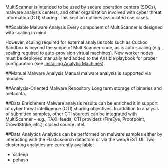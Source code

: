 MultiScanner is intended to be used by secure operation centers (SOCs), malware analysis centers, and other organization involved with cyber threat information (CTI) sharing. This section outlines associated use cases.  

##Scalable Malware Analysis
Every component of MultiScanner is designed with scaling in mind. 

However, scaling required for external analysis tools such as Cuckoo Sandbox is beyond the scope of MultiScanner code, as is auto-scaling (e.g., scaling required to auto-provision virtual machines). New worker nodes must be deployed manually and added to the Ansible playbook for proper configuration (see [Installing Analytic Machines](install.md#installing-analytic-machines)).

##Manual Malware Analysis
Manual malware analysis is supported via modules.

##Analysis-Oriented Malware Repository
Long term storage of binaries and metadata.

##Data Enrichment
Malware analysis results can be enriched it in support of cyber threat intelligence (CTI) sharing objectives. In addition to analysis of submitted samples, other CTI sources can be integrated with MultiScanner – e.g., TAXII feeds, CTI providers (FireEye, Proofpoint, CrowdStrike, etc.), closed source intel.

##Data Analytics
Analytics can be performed on malware samples either by interacting with the Elasticsearch datastore or via the web/REST UI. 
Two clustering analytics are currently available:
* ssdeep
* pehash

